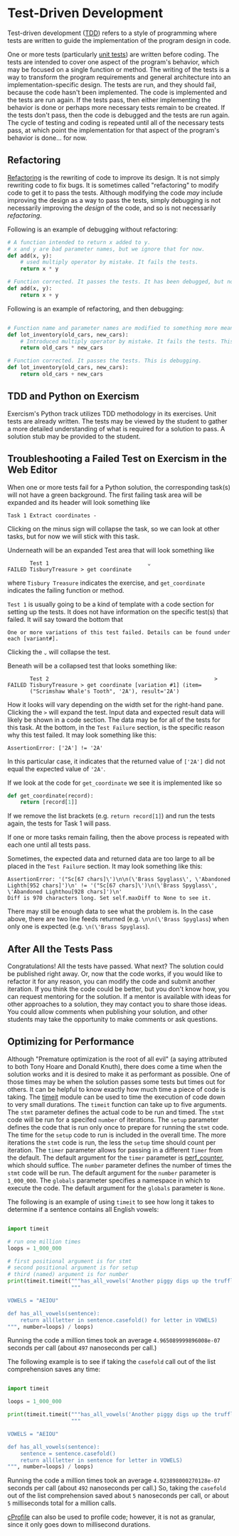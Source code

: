 # Test-Driven Development

Test-driven development ([TDD][TDD]) refers to a style of programming where tests are written to guide the implementation of the program design in code.

One or more tests (particularly [unit tests][unit tests]) are written before coding.
The tests are intended to cover one aspect of the program's behavior, which may be focused on a single function or method.
The writing of the tests is a way to transform the program requirements and general architecture into an implementation-specific design.
The tests are run, and they should fail, because the code hasn't been implemented.
The code is implemented and the tests are run again.
If the tests pass, then either implementing the behavior is done or perhaps more necessary tests remain to be created.
If the tests don't pass, then the code is debugged and the tests are run again.
The cycle of testing and coding is repeated until all of the necessary tests pass, at which point the implementation for that aspect of the program's behavior is done... for now.

## Refactoring

[Refactoring][refactoring] is the rewriting of code to improve its design.
It is not simply rewriting code to fix bugs.
It is sometimes called "refactoring" to modify code to get it to pass the tests.
Although modifying the code _may_ include improving the design as a way to pass the tests, simply debugging is not necessarily improving the _design_ of the code, and so is not necessarily _refactoring_.

Following is an example of debugging without refactoring:

```python
# A function intended to return x added to y.
# x and y are bad parameter names, but we ignore that for now.
def add(x, y):
    # used multiply operator by mistake. It fails the tests.
    return x * y

# Function corrected. It passes the tests. It has been debugged, but not refactored.
def add(x, y):
    return x + y
```


Following is an example of refactoring, and then debugging:

```python

# Function name and parameter names are modified to something more meaningful. This is refactoring.
def lot_inventory(old_cars, new_cars):
    # Introduced multiply operator by mistake. It fails the tests. This is why we test.
    return old_cars * new_cars

# Function corrected. It passes the tests. This is debugging.
def lot_inventory(old_cars, new_cars):
    return old_cars + new_cars

```

## TDD and Python on Exercism

Exercism's Python track utilizes TDD methodology in its exercises.
Unit tests are already written.
The tests may be viewed by the student to gather a more detailed understanding of what is required for a solution to pass.
A solution stub may be provided to the student.

## Troubleshooting a Failed Test on Exercism in the Web Editor

When one or more tests fail for a Python solution, the corresponding task(s) will not have a green background.
The first failing task area will be expanded and its header will look something like

```
Task 1 Extract coordinates -
```

Clicking on the minus sign will collapse the task, so we can look at other tasks, but for now we will stick with this task.

Underneath will be an expanded Test area that will look something like

```
       Test 1                               ⌄
FAILED TisburyTreasure > get coordinate
```

where `Tisbury Treasure` indicates the exercise, and `get_coordinate` indicates the failing function or method.

`Test 1` is usually going to be a kind of template with a code section for setting up the tests.
It does not have information on the specific test(s) that failed.
It will say toward the bottom that

```
One or more variations of this test failed. Details can be found under each [variant#].
```

Clicking the `⌄` will collapse the test.

Beneath will be a collapsed test that looks something like:

```
       Test 2                                                    >
FAILED TisburyTreasure > get coordinate [variation #1] (item=
       ("Scrimshaw Whale's Tooth", '2A'), result='2A')

```

How it looks will vary depending on the width set for the right-hand pane.
Clicking the `>` will expand the test.
Input data and expected result data will likely be shown in a code section.
The data may be for all of the tests for this task.
At the bottom, in the `Test Failure` section, is the specific reason why this test failed.
It may look something like this:

```
AssertionError: ['2A'] != '2A'
```

In this particular case, it indicates that the returned value of `['2A']` did not equal the expected value of `'2A'`.

If we look at the code for `get_coordinate` we see it is implemented like so

```python
def get_coordinate(record):
    return [record[1]]
```

If we remove the list brackets (e.g. `return record[1]`) and run the tests again, the tests for Task 1 will pass.

If one or more tasks remain failing, then the above process is repeated with each one until all tests pass.

Sometimes, the expected data and returned data are too large to all be placed in the `Test Failure` section.
It may look something like this:

```
AssertionError: '("Sc[67 chars]\')\n\n(\'Brass Spyglass\', \'Abandoned Lighth[952 chars]')\n' != '("Sc[67 chars]\')\n(\'Brass Spyglass\', \'Abandoned Lighthou[928 chars]')\n'
Diff is 970 characters long. Set self.maxDiff to None to see it.
```

There may still be enough data to see what the problem is.
In the case above, there are two line feeds returned (e.g. `\n\n(\'Brass Spyglass`) when only one is expected (e.g. `\n(\'Brass Spyglass`).

## After All the Tests Pass

Congratulations!
All the tests have passed.
What next?
The solution could be published right away.
Or, now that the code works, if you would like to refactor it for any reason, you can modify the code and submit another iteration.
If you think the code could be better, but you don't know how, you can request mentoring for the solution.
If a mentor is available with ideas for other approaches to a solution, they may contact you to share those ideas.
You could allow comments when publishing your solution, and other students may take the opportunity to make comments or ask questions.

## Optimizing for Performance

Although "Premature optimization is the root of all evil" (a saying attributed to both Tony Hoare and Donald Knuth), there does come a time when the solution works and it is desired to make it as performant as possible.
One of those times may be when the solution passes some tests but times out for others.
It can be helpful to know exactly how much time a piece of code is taking.
The [timeit][timeit] module can be used to time the execution of code down to very small durations.
The `timeit` function can take up to five arguments.
The `stmt` parameter defines the actual code to be run and timed.
The `stmt` code will be run for a specifed `number` of iterations.
The `setup` parameter defines the code that is run only once to prepare for running the `stmt` code.
The time for the `setup` code to run is included in the overall time.
The more iterations the `stmt` code is run, the less the `setup` time should count per iteration.
The `timer` parameter allows for passing in a different `Timer` from the default.
The default argument for the `timer` parameter is [perf_counter][perf_counter], which should suffice.
The `number` parameter defines the number of times the `stmt` code will be run.
The default argument for the `number` parameter is `1_000_000`.
The `globals` parameter specifies a namespace in which to execute the code.
The default argument for the `globals` parameter is `None`.

The following is an example of using `timeit` to see how long it takes to determine if a sentence contains all English vowels:

```python

import timeit

# run one million times
loops = 1_000_000

# first positional argument is for stmt
# second positional argument is for setup
# third (named) argument is for number
print(timeit.timeit("""has_all_vowels('Another piggy digs up the truffles.')""",
                    """

VOWELS = "AEIOU"

def has_all_vowels(sentence):
    return all(letter in sentence.casefold() for letter in VOWELS)
""", number=loops) / loops)

```

Running the code a million times took an average `4.965089999896008e-07` seconds per call (about `497` nanoseconds per call.)

The following example is to see if taking the `casefold` call out of the list comprehension saves any time:

```python

import timeit

loops = 1_000_000

print(timeit.timeit("""has_all_vowels('Another piggy digs up the truffles.')""",
                    """

VOWELS = "AEIOU"

def has_all_vowels(sentence):
    sentence = sentence.casefold()
    return all(letter in sentence for letter in VOWELS)
""", number=loops) / loops)

```

Running the code a million times took an average `4.923898000270128e-07` seconds per call (about `492` nanoseconds per call.)
So, taking the `casefold` out of the list comprehension saved about `5` nanoseconds per call, or about `5` milliseconds total for a million calls.

[cProfile][cprofile] can also be used to profile code; however, it is not as granular, since it only goes down to millisecond durations.

[cprofile]: https://www.machinelearningplus.com/python/cprofile-how-to-profile-your-python-code/
[perf_counter]: https://docs.python.org/3/library/time.html#time.perf_counter
[refactoring]: https://www.agilealliance.org/glossary/refactoring
[TDD]: https://www.agilealliance.org/glossary/tdd
[timeit]: https://docs.python.org/3/library/timeit.html
[unit tests]: https://www.agilealliance.org/glossary/unit-test
